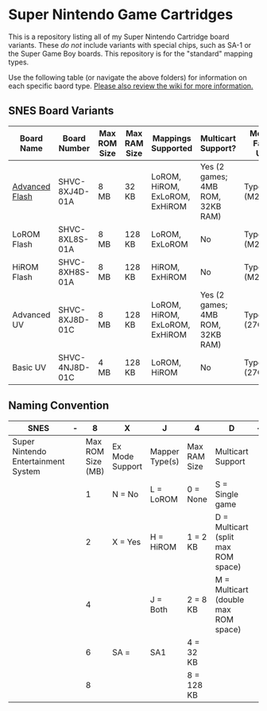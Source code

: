 # Super Nintendo Game Cartridges

This is a repository listing all of my Super Nintendo Cartridge board variants. These *do not* include variants with special chips, such as SA-1 or the Super Game Boy boards. This repository is for the "standard" mapping types.

Use the following table (or navigate the above folders) for information on each specific baord type. <a href="https://github.com/MouseBiteLabs/Super-Nintendo-Cartridges/wiki">Please also review the wiki for more information.</a>

## SNES Board Variants

| **Board Name**                                                                                                     | **Board Number**   | **Max ROM Size** | **Max RAM Size** | **Mappings Supported**         | **Multicart Support?**            | **Memory Family Used** |
|--------------------------------------------------------------------------------------------------------------------|--------------------|------------------|------------------|--------------------------------|-----------------------------------|------------------------|
| <a href="https://github.com/MouseBiteLabs/Super-Nintendo-Cartridges/tree/main/Advanced%20Flash">Advanced Flash</a> | SHVC-8XJ4D-01A     | 8 MB             | 32 KB            | LoROM, HiROM, ExLoROM, ExHiROM | Yes (2 games; 4MB ROM, 32KB RAM)  | Type A (M29F160)       |
| LoROM Flash                                                                                                        | SHVC-8XL8S-01A     | 8 MB             | 128 KB           | LoROM, ExLoROM                 | No                                | Type A (M29F160)       |
| HiROM Flash                                                                                                        | SHVC-8XH8S-01A     | 8 MB             | 128 KB           | HiROM, ExHiROM                 | No                                | Type A (M29F160)       |
| Advanced UV                                                                                                        | SHVC-8XJ8D-01C     | 8 MB             | 128 KB           | LoROM, HiROM, ExLoROM, ExHiROM | Yes (2 games; 4MB ROM, 32KB RAM)  | Type C (27C322)        |
| Basic UV                                                                                                           | SHVC-4NJ8D-01C     | 4 MB             | 128 KB           | LoROM, HiROM                   | No                                | Type C (27C160)        |

## Naming Convention

| SNES                                | \- | 8                 | X               | J              | 4            | D                                    | \- | 01       | A                                       |
| ----------------------------------- | -- | ----------------- | --------------- | -------------- | ------------ | ------------------------------------ | -- | -------- | --------------------------------------- |
| Super Nintendo Entertainment System |    | Max ROM Size (MB) | Ex Mode Support | Mapper Type(s) | Max RAM Size | Multicart Support                    |    | Revision | Memory Family                           |
|                                     |    | 1                 | N = No          | L = LoROM      | 0 = None     | S = Single game                      |    |          | A = New EEPROM (M29F160)                |
|                                     |    | 2                 | X = Yes         | H = HiROM      | 1 = 2 KB     | D = Multicart (split max ROM space)  |    |          | B = NOS EEPROM (29F016, 29F032, 29F033) |
|                                     |    | 4                 |                 | J = Both       | 2 = 8 KB     | M = Multicart (double max ROM space) |    |          | C = UV EPROMs (27C160, 27C322, etc)     |
|                                     |    | 6                 | SA =            | SA1            | 4 = 32 KB    |                                      |    |          |                                         |
|                                     |    | 8                 |                 |                | 8 = 128 KB   |                                      |    |          |                                         |
